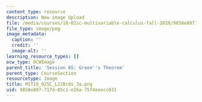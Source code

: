 ```yaml
---
content_type: resource
description: New image Upload
file: /media/courses/18-02sc-multivariable-calculus-fall-2010/9858e897717d85c1e2ba75f4eeecc031_MIT18_02SC_L22Brds_3a.png
file_type: image/png
image_metadata:
  caption: ''
  credit: ''
  image-alt: ''
learning_resource_types: []
ocw_type: OCWImage
parent_title: 'Session 65: Green''s Theorem'
parent_type: CourseSection
resourcetype: Image
title: MIT18_02SC_L22Brds_3a.png
uid: 9858e897-717d-85c1-e2ba-75f4eeecc031
---
```

